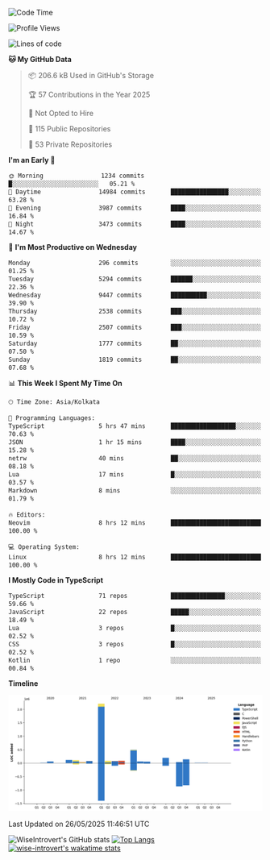 <!--START_SECTION:waka-->
![Code Time](http://img.shields.io/badge/Code%20Time-2%2C340%20hrs%2015%20mins-blue)

![Profile Views](http://img.shields.io/badge/Profile%20Views-0-blue)

![Lines of code](https://img.shields.io/badge/From%20Hello%20World%20I%27ve%20Written-3.8%20million%20lines%20of%20code-blue)

**🐱 My GitHub Data** 

> 📦 206.6 kB Used in GitHub's Storage 
 > 
> 🏆 57 Contributions in the Year 2025
 > 
> 🚫 Not Opted to Hire
 > 
> 📜 115 Public Repositories 
 > 
> 🔑 53 Private Repositories 
 > 
**I'm an Early 🐤** 

```text
🌞 Morning                1234 commits        █░░░░░░░░░░░░░░░░░░░░░░░░   05.21 % 
🌆 Daytime                14984 commits       ████████████████░░░░░░░░░   63.28 % 
🌃 Evening                3987 commits        ████░░░░░░░░░░░░░░░░░░░░░   16.84 % 
🌙 Night                  3473 commits        ████░░░░░░░░░░░░░░░░░░░░░   14.67 % 
```
📅 **I'm Most Productive on Wednesday** 

```text
Monday                   296 commits         ░░░░░░░░░░░░░░░░░░░░░░░░░   01.25 % 
Tuesday                  5294 commits        ██████░░░░░░░░░░░░░░░░░░░   22.36 % 
Wednesday                9447 commits        ██████████░░░░░░░░░░░░░░░   39.90 % 
Thursday                 2538 commits        ███░░░░░░░░░░░░░░░░░░░░░░   10.72 % 
Friday                   2507 commits        ███░░░░░░░░░░░░░░░░░░░░░░   10.59 % 
Saturday                 1777 commits        ██░░░░░░░░░░░░░░░░░░░░░░░   07.50 % 
Sunday                   1819 commits        ██░░░░░░░░░░░░░░░░░░░░░░░   07.68 % 
```


📊 **This Week I Spent My Time On** 

```text
🕑︎ Time Zone: Asia/Kolkata

💬 Programming Languages: 
TypeScript               5 hrs 47 mins       ██████████████████░░░░░░░   70.63 % 
JSON                     1 hr 15 mins        ████░░░░░░░░░░░░░░░░░░░░░   15.28 % 
netrw                    40 mins             ██░░░░░░░░░░░░░░░░░░░░░░░   08.18 % 
Lua                      17 mins             █░░░░░░░░░░░░░░░░░░░░░░░░   03.57 % 
Markdown                 8 mins              ░░░░░░░░░░░░░░░░░░░░░░░░░   01.79 % 

🔥 Editors: 
Neovim                   8 hrs 12 mins       █████████████████████████   100.00 % 

💻 Operating System: 
Linux                    8 hrs 12 mins       █████████████████████████   100.00 % 
```

**I Mostly Code in TypeScript** 

```text
TypeScript               71 repos            ███████████████░░░░░░░░░░   59.66 % 
JavaScript               22 repos            █████░░░░░░░░░░░░░░░░░░░░   18.49 % 
Lua                      3 repos             █░░░░░░░░░░░░░░░░░░░░░░░░   02.52 % 
CSS                      3 repos             █░░░░░░░░░░░░░░░░░░░░░░░░   02.52 % 
Kotlin                   1 repo              ░░░░░░░░░░░░░░░░░░░░░░░░░   00.84 % 
```



**Timeline**

![Lines of Code chart](https://raw.githubusercontent.com/wise-introvert/wise-introvert/master/assets/bar_graph.png)


 Last Updated on 26/05/2025 11:46:51 UTC
<!--END_SECTION:waka-->

![WiseIntrovert's GitHub stats](https://github-readme-stats.vercel.app/api?username=wise-introvert&count_private=true&show_icons=true)
[![Top Langs](https://github-readme-stats.vercel.app/api/top-langs/?username=wise-introvert&langs_count=10)](https://github.com/anuraghazra/github-readme-stats)
[![wise-introvert's wakatime stats](https://github-readme-stats.vercel.app/api/wakatime?username=wiseintrovert)](https://github.com/anuraghazra/github-readme-stats)
